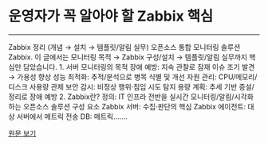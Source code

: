 # 운영자가 꼭 알아야 할 Zabbix 핵심

---

Zabbix 정리 (개념 → 설치 → 템플릿/알림 실무) 오픈소스 통합 모니터링 솔루션 Zabbix. 이 글에서는 모니터링 목적 → Zabbix 구성/설치 → 템플릿/알림 실무까지 핵심만 담았습니다. 1. 서버 모니터링의 목적 장애 예방: 지속 관찰로 잠재 이슈 조기 발견 → 가용성 향상 성능 최적화: 추적/분석으로 병목 식별 및 개선 자원 관리: CPU/메모리/디스크 사용량 관제 보안 감시: 비정상 행위·침입 시도 탐지 용량 계획: 추세 기반 증설/정리로 장애 예방 2. Zabbix란? 정의: IT 인프라 전반을 실시간 모니터링/알림/시각화하는 오픈소스 솔루션 구성 요소 Zabbix 서버: 수집·판단의 핵심 Zabbix 에이전트: 대상 서버에서 메트릭 전송 DB: 메트릭.......


[원문 보기](https://blog.naver.com/choidz_/224059752172?fromRss=true&trackingCode=rss)
